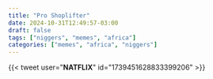 ```yaml
---
title: "Pro Shoplifter"
date: 2024-10-31T12:49:57-03:00
draft: false
tags: ["niggers", "memes", "africa"]
categories: ["memes", "africa", "niggers"]
---
```


{{< tweet user="__NATFLIX__" id="1739451628833399206" >}}
